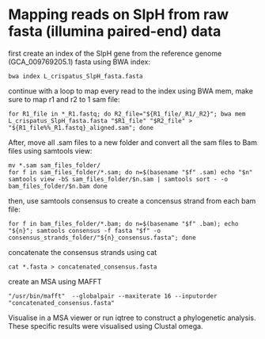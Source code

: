 # Mapping reads on SlpH from raw fasta (illumina paired-end) data
first create an index of the SlpH gene from the reference genome (GCA_009769205.1) fasta using BWA index:
```
bwa index L_crispatus_SlpH_fasta.fasta
```

continue with a loop to map every read to the index using BWA mem, make sure to map r1 and r2 to 1 sam file: 
```
for R1_file in *_R1.fastq; do R2_file="${R1_file/_R1/_R2}"; bwa mem L_crispatus_SlpH_fasta.fasta "$R1_file" "$R2_file" > "${R1_file%%_R1.fastq}_aligned.sam"; done
```
After, move all .sam files to a new folder and convert all the sam files to Bam files using samtools view:
```
mv *.sam sam_files_folder/
for f in sam_files_folder/*.sam; do n=$(basename "$f" .sam) echo "$n" samtools view -bS sam_files_folder/$n.sam | samtools sort - -o bam_files_folder/$n.bam done
```
then, use samtools consensus to create a concensus strand from each bam file: 
```
for f in bam_files_folder/*.bam; do n=$(basename "$f" .bam); echo "${n}"; samtools consensus -f fasta "$f" -o consensus_strands_folder/"${n}_consensus.fasta"; done
```
concatenate the consensus strands using cat
```
cat *.fasta > concatenated_consensus.fasta
```
create an MSA using MAFFT
```
"/usr/bin/mafft"  --globalpair --maxiterate 16 --inputorder "concatenated_consensus.fasta"
```
Visualise in a MSA viewer or run iqtree to construct a phylogenetic analysis. These specific results were visualised using Clustal omega.
